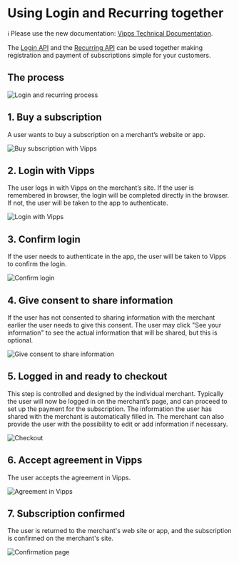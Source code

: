 <!-- START_METADATA
---
title: How Login works with the Recurring API
sidebar_label: With the Recurring API
sidebar_position: 16
description: How Login works with Vipps Recurring.
pagination_next: null
pagination_prev: null
---
END_METADATA -->

# Using Login and Recurring together

<!-- START_COMMENT -->

ℹ️ Please use the new documentation:
[Vipps Technical Documentation](https://vippsas.github.io/vipps-developer-docs/docs/APIs/login-api).

<!-- END_COMMENT -->

The [Login API](https://vippsas.github.io/vipps-developer-docs/docs/APIs/login-api) and the [Recurring API](https://vippsas.github.io/vipps-developer-docs/docs/APIs/recurring-api)
can be used together making registration and payment of subscriptions simple for your customers.


## The process

![Login and recurring process](images/login-recurring-process-v2.svg)

## 1. Buy a subscription

A user wants to buy a subscription on a merchant’s website or app.

![Buy subscription with Vipps](images/login-recurring-step1-v2.svg)

## 2. Login with Vipps

The user logs in with Vipps on the merchant’s site.
If the user is remembered in browser, the login will be completed directly in the browser. If not, the user will be taken to the app to authenticate.

![Login with Vipps](images/login-recurring-step2-v2.svg)

## 3. Confirm login

If the user needs to authenticate in the app, the user will be taken to Vipps to confirm the login.

![Confirm login](images/login-recurring-step3.svg)

## 4. Give consent to share information

If the user has not consented to sharing information with the merchant earlier the user needs to give this consent.
The user may click "See your information" to see the actual information that will be shared, but this is optional.

![Give consent to share information](images/login-recurring-step4.svg)

## 5. Logged in and ready to checkout

This step is controlled and designed by the individual merchant. Typically the user will now be logged in on the merchant’s page, and can proceed to set up the payment for the subscription. The information the user has shared with the merchant is automatically filled in. The merchant can also provide the user with the possibility to edit or add information if necessary.

![Checkout](images/login-recurring-step5-v3.svg)

## 6. Accept agreement in Vipps

The user accepts the agreement in Vipps.

![Agreement in Vipps](images/login-recurring-step6-v2.svg)

## 7. Subscription confirmed

The user is returned to the merchant's web site or app, and the subscription is confirmed on the merchant's site.

![Confirmation page](images/login-recurring-step7.svg)
